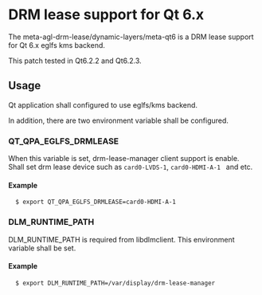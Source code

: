 # DRM lease support for Qt 6.x

The meta-agl-drm-lease/dynamic-layers/meta-qt6 is a DRM lease support for Qt 6.x eglfs kms backend.

This patch tested in Qt6.2.2 and Qt6.2.3.

## Usage

Qt application shall configured to use eglfs/kms backend.

In addition, there are two environment variable shall be configured.

### QT_QPA_EGLFS_DRMLEASE

When this variable is set, drm-lease-manager client support is enable.  
Shall set drm lease device such as  `card0-LVDS-1`, `card0-HDMI-A-1 ` and etc.  

#### Example

```
  $ export QT_QPA_EGLFS_DRMLEASE=card0-HDMI-A-1
```

### DLM_RUNTIME_PATH

DLM_RUNTIME_PATH is required from libdlmclient.  This environment variable shall be set.

#### Example

```
  $ export DLM_RUNTIME_PATH=/var/display/drm-lease-manager
```

